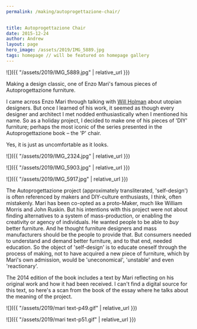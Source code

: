 ```yaml
---
permalink: /making/autoprogettazione-chair/

  
title: Autoprogettazione Chair
date: 2015-12-24
author: Andrew
layout: page
hero_image: /assets/2019/IMG_5889.jpg
tags: homepage // will be featured on homepage gallery
---
```





![]({{ "/assets/2019/IMG_5889.jpg" | relative_url }})

Making a design classic, one of Enzo Mari's famous pieces of Autoprogettazione furniture.

<!--more-->






I came across Enzo Mari through talking with [Will Holman](http://objectguerilla.com/blog/2013/9/26/autopreggizione) about utopian designers. But once I learned of his work, it seemed as though every designer and architect I met nodded enthusiastically when I mentioned his name. So as a holiday project, I decided to make one of his pieces of 'DIY' furniture; perhaps the most iconic of the series presented in the Autoprogettazione book – the 'P' chair.

Yes, it is just as uncomfortable as it looks.

![]({{ "/assets/2019/IMG_2324.jpg" | relative_url }})

![]({{ "/assets/2019/IMG_5903.jpg" | relative_url }})

![]({{ "/assets/2019/IMG_5917.jpg" | relative_url }})



The Autoprogettazione project (approximately transliterated, 'self-design') is often referenced by makers and DIY-culture enthusiasts, I think, often mistakenly. Mari has been co-opted as a proto-Maker, much like William Morris and John Ruskin. But his intentions with this project were not about finding alternatives to a system of mass-production, or enabling the creativity or agency of individuals. He wanted people to be able to *buy*  better furniture. And he thought furniture designers and mass manufacturers should be the people to provide that. But consumers needed to understand and demand better furniture, and to that end, needed education. So the object of 'self-design' is to educate oneself through the process of making, not to have acquired a new piece of furniture, which by Mari's own admission, would be 'uneconomical', 'unstable' and even 'reactionary'.

The 2014 edition of the book includes a text by Mari reflecting on his original work and how it had been received. I can't find a digital source for this text, so here's a scan from the book of the essay where he talks about the meaning of the project. 

<!-- ![]({{ "/assets/2019/IMG_5927-crop.jpg" | relative_url }}) -->
![]({{ "/assets/2019/mari text-p49.gif" | relative_url }})

![]({{ "/assets/2019/mari text-p51.gif" | relative_url }})
